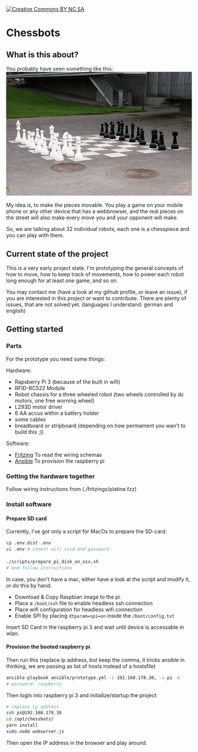 [![Creative Commons BY NC SA](https://i.creativecommons.org/l/by-nc-sa/4.0/80x15.png)](http://creativecommons.org/licenses/by-nc-sa/4.0/)

# Chessbots

## What is this about?

You probably have seen something like this:
[![Street chess picture from wikipedia](./devblog/images/street-chess-wikipedia.jpg)](https://commons.wikimedia.org/wiki/File:Katushakki_-_Street_chess,_Finland.jpg)

My idea is, to make the pieces movable. You play a game on your mobile phone or any other device that has a webbrowser, and the real pieces on the street will also make every move you and your opponent will make.

So, we are talking about 32 individual robots, each one is a chesspiece and you can play with them.

## Current state of the project

This is a very early project state. I'm prototyping the general concepts of how to move, how to keep track of movements, how to power each robot long enough for at least one game, and so on.

You may contact me (have a look at my github profile, or leave an issue), if you are interested in this project or want to contribute. There are plenty of issues, that are not solved yet. (languages I understand: german and english)

## Getting started

### Parts

For the prototype you need some things:

Hardware:

- Rapsberry Pi 3 (because of the built in wifi)
- RFID-RC522 Module
- Robot chassis for a three wheeled robot (two wheels controlled by dc motors, one free worning wheel)
- L293D motor driver
- 6 AA accus within a battery holder
- some cables
- breadboard or stripboard (depending on how permament you wan't to build this ;))

Software: 
- [Fritzing](http://fritzing.org/) To read the wiring schemas
- [Ansible](http://ansible.com/) To provision the raspberry pi


### Getting the hardware together

Follow wiring instructions from (./fritzings/platine.fzz)


### Install software

#### Prepare SD card

Currently, I've got only a script for MacOs to prepare the SD-card:

```bash
cp .env.dist .env
vi .env # insert wifi ssid and password

./scripts/prepare_pi_disk_on_osx.sh
# and follow instructions
```

In case, you don't have a mac, either have a look at the script and modify it, or do this by hand:

- Download & Copy Raspbian image to the pi.
- Place a `/boot/ssh` file to enable headless ssh connection
- Place wifi configuration for headless wifi connection
- Enable SPI by placing `dtparam=spi=on` inside the `/boot/config.txt`

Insert SD Card in the raspberry pi 3 and wait until device is accessable in wlan.


#### Provision the booted raspberry pi

Then run this (replace ip address, but keep the comma, it tricks ansible in thinking, we are passing as list of hosts instead of a hostsfile)

```bash
ansible-playbook ansible/prototype.yml -i 192.168.178.30, -u pi -k
# password: raspberry
```

Then login into raspberry pi 3 and initialize/startup the project

```bash
# replace ip address
ssh pi@192.168.178.30
cd /opt/chessbots/
yarn install
sudo node webserver.js
```

Then open the IP address in the browser and play around.
